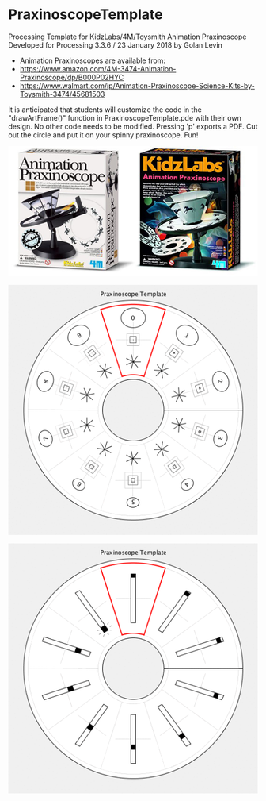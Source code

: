 # PraxinoscopeTemplate
Processing Template for KidzLabs/4M/Toysmith Animation Praxinoscope <br />
Developed for Processing 3.3.6 / 23 January 2018 by Golan Levin 

* Animation Praxinoscopes are available from: 
* https://www.amazon.com/4M-3474-Animation-Praxinoscope/dp/B000P02HYC
* https://www.walmart.com/ip/Animation-Praxinoscope-Science-Kits-by-Toysmith-3474/45681503

It is anticipated that students will customize the code in the "drawArtFrame()" function in PraxinoscopeTemplate.pde with their own design. No other code needs to be modified. Pressing 'p' exports a PDF. Cut out the circle and put it on your spinny praxinoscope. Fun!


![Praxinoscopes](images/praxinoscopes.jpg "Praxinoscopes")

![Animated GIF example 1](images/praxinoscope-animation-1.gif "Praxinoscope example 1")

![Animated GIF example 2](images/praxinoscope-animation-2.gif "Praxinoscope example 2")

